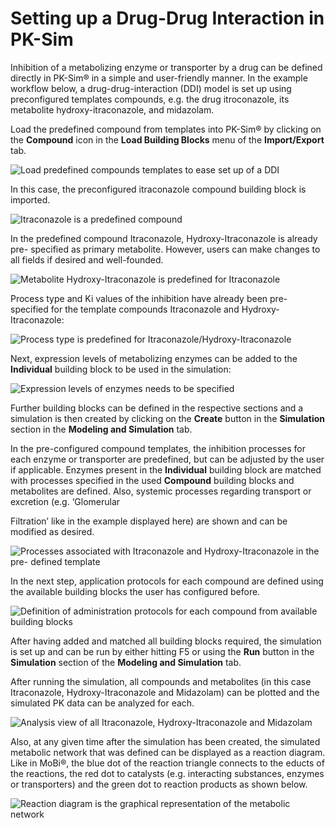 # Setting up a Drug-Drug Interaction in PK-Sim‌

Inhibition of a metabolizing enzyme or transporter by a drug can be defined directly in PK-Sim® in a simple and user-friendly manner. In the example workflow below, a drug-drug-interaction \(DDI\) model is set up using preconfigured templates compounds, e.g. the drug itroconazole, its metabolite hydroxy-itraconazole, and midazolam.

Load the predefined compound from templates into PK-Sim® by clicking on the **Compound** icon in the **Load Building Blocks** menu of the **Import/Export** tab.

![Load predefined compounds templates to ease set up of a DDI](../.gitbook/assets/loadcompoundtemplate.png)

In this case, the preconfigured itraconazole compound building block is imported.

![Itraconazole is a predefined compound](../.gitbook/assets/loaditraconazole.png)

In the predefined compound Itraconazole, Hydroxy-Itraconazole is already pre- specified as primary metabolite. However, users can make changes to all fields if desired and well-founded.

![Metabolite Hydroxy-Itraconazole is predefined for Itraconazole](../.gitbook/assets/loaditraconazolemetabolite.png)

Process type and Ki values of the inhibition have already been pre-specified for the template compounds Itraconazole and Hydroxy-Itraconazole:

![Process type is predefined for Itraconazole/Hydroxy-Itraconazole](../.gitbook/assets/loaditraconazoleprocess.png)

Next, expression levels of metabolizing enzymes can be added to the **Individual** building block to be used in the simulation:

![Expression levels of enzymes needs to be specified](../.gitbook/assets/loaditraconazoleenzymes.png)

Further building blocks can be defined in the respective sections and a simulation is then created by clicking on the **Create** button in the **Simulation** section in the **Modeling and Simulation** tab.

In the pre-configured compound templates, the inhibition processes for each enzyme or transporter are predefined, but can be adjusted by the user if applicable. Enzymes present in the **Individual** building block are matched with processes specified in the used **Compound** building blocks and metabolites are defined. Also, systemic processes regarding transport or excretion \(e.g. ‘Glomerular

Filtration’ like in the example displayed here\) are shown and can be modified as desired.

![Processes associated with Itraconazole and Hydroxy-Itraconazole in the pre- defined template](../.gitbook/assets/itraconazoletemplatesimulation.png)

In the next step, application protocols for each compound are defined using the available building blocks the user has configured before.

![Definition of administration protocols for each compound from available building blocks](../.gitbook/assets/itraconazoletemplateadmin.png)

After having added and matched all building blocks required, the simulation is set up and can be run by either hitting F5 or using the **Run** button in the **Simulation** section of the **Modeling and Simulation** tab.

After running the simulation, all compounds and metabolites \(in this case Itraconazole, Hydroxy-Itraconazole and Midazolam\) can be plotted and the simulated PK data can be analyzed for each.

![Analysis view of all Itraconazole, Hydroxy-Itraconazole and Midazolam](../.gitbook/assets/itraconazoletemplatesimresult1.png)

Also, at any given time after the simulation has been created, the simulated metabolic network that was defined can be displayed as a reaction diagram. Like in MoBi®, the blue dot of the reaction triangle connects to the educts of the reactions, the red dot to catalysts \(e.g. interacting substances, enzymes or transporters\) and the green dot to reaction products as shown below.

![Reaction diagram is the graphical representation of the metabolic network](../.gitbook/assets/itraconazoletemplatesimresult2.png)

